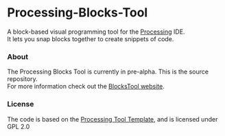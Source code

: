 Processing-Blocks-Tool
======================

A block-based visual programming tool for the [Processing](http://www.processing.org) IDE.  
It lets you snap blocks together to create snippets of code.

### About

The Processing Blocks Tool is currently in pre-alpha.
This is the source repository.  
For more information check out the [BlocksTool website](http://bitcraftlab.github.com/Processing-Blocks-Tool/).

### License

The code is based on the [Processing Tool Template](https://github.com/bitcraftlab/Processing-Tool-Template),
and is licensed under GPL 2.0

